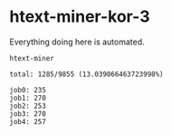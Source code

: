 # htext-miner-kor-3

Everything doing here is automated.

```
htext-miner

total: 1285/9855 (13.039066463723998%)

job0: 235
job1: 270
job2: 253
job3: 270
job4: 257
```